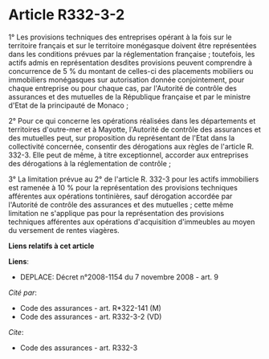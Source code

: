 # Article R332-3-2

1° Les provisions techniques des entreprises opérant à la fois sur le territoire français et sur le territoire monégasque
doivent être représentées dans les conditions prévues par la réglementation française ; toutefois, les actifs admis en
représentation desdites provisions peuvent comprendre à concurrence de 5 % du montant de celles-ci des placements mobiliers
ou immobiliers monégasques sur autorisation donnée conjointement, pour chaque entreprise ou pour chaque cas, par l'Autorité
de contrôle des assurances et des mutuelles de la République française et par le ministre d'Etat de la principauté de
Monaco ;

2° Pour ce qui concerne les opérations réalisées dans les départements et territoires d'outre-mer et à Mayotte, l'Autorité de
contrôle des assurances et des mutuelles peut, sur proposition du représentant de l'Etat dans la collectivité concernée,
consentir des dérogations aux règles de l'article R. 332-3. Elle peut de même, à titre exceptionnel, accorder aux entreprises
des dérogations à la réglementation de contrôle ;

3° La limitation prévue au 2° de l'article R. 332-3 pour les actifs immobiliers est ramenée à 10 % pour la représentation des
provisions techniques afférentes aux opérations tontinières, sauf dérogation accordée par l'Autorité de contrôle des
assurances et des mutuelles ; cette même limitation ne s'applique pas pour la représentation des provisions techniques
afférentes aux opérations d'acquisition d'immeubles au moyen du versement de rentes viagères.

**Liens relatifs à cet article**

**Liens**:

  - DEPLACE: Décret n°2008-1154 du 7 novembre 2008 - art. 9

_Cité par_:

  - Code des assurances - art. R*322-141 (M)
  - Code des assurances - art. R332-3-2 (VD)

_Cite_:

  - Code des assurances - art. R332-3
